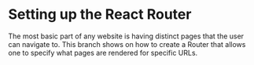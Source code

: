 # Setting up the React Router
The most basic part of any website is having distinct pages that the user can navigate to. This branch shows on how to create a Router that allows one to specify what pages are rendered for specific URLs.
